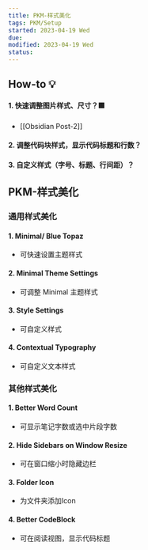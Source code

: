 ```yaml
---
title: PKM-样式美化
tags: PKM/Setup
started: 2023-04-19 Wed
due: 
modified: 2023-04-19 Wed
status: 
---
```

## How-to 💡
#### 1. 快速调整图片样式、尺寸？🟩
- [[Obsidian Post-2]]
#### 2. 调整代码块样式，显示代码标题和行数？
#### 3. 自定义样式（字号、标题、行间距）？

## PKM-样式美化
### 通用样式美化
#### 1. Minimal/ Blue Topaz
- 可快速设置主题样式
#### 2. Minimal Theme Settings
- 可调整 Minimal 主题样式
#### 3. Style Settings
- 可自定义样式
#### 4. Contextual Typography
- 可自定义文本样式
### 其他样式美化
#### 1. Better Word Count
- 可显示笔记字数或选中片段字数
#### 2. Hide Sidebars on Window Resize
- 可在窗口缩小时隐藏边栏
#### 3. Folder Icon
- 为文件夹添加Icon
#### 4. Better CodeBlock
- 可在阅读视图，显示代码标题